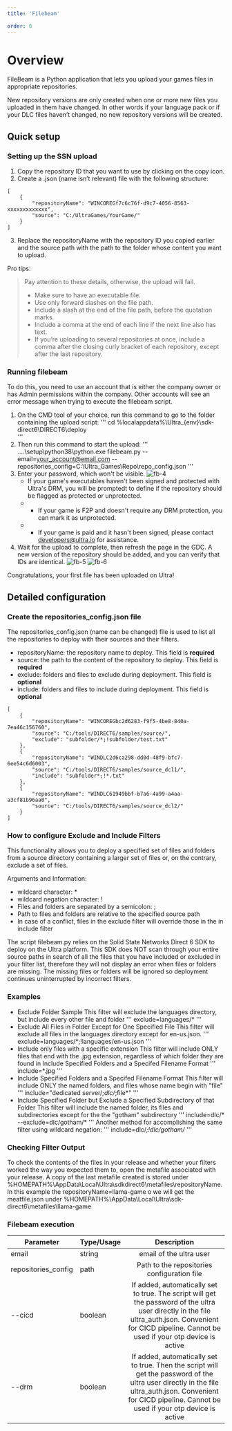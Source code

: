 ```yaml
---
title: 'Filebeam'

order: 6
---
```


# Overview

FileBeam is a Python application that lets you upload your games files in appropriate repositories.

New repository versions are only created when one or more new files you uploaded in them have changed. In other words if your language pack or if your DLC files haven’t changed, no new repository versions will be created.

## Quick setup

### Setting up the SSN upload

1. Copy the repository ID that you want to use by clicking on the copy icon.
2. Create a .json (name isn’t relevant) file with the following structure:

```
[
    {
        "repositoryName": "WINCOREGf7c6c76f-d9c7-4056-8563-xxxxxxxxxxxxx",
        "source": "C:/UltraGames/YourGame/"
    }
]
```
3. Replace the repositoryName with the repository ID you copied earlier and the source path with the path to the folder whose content you want to upload.

Pro tips:

> Pay attention to these details, otherwise, the upload will fail.
> * Make sure to have an executable file.
> * Use only forward slashes on the file path.
> * Include a slash at the end of the file path, before the quotation marks.
> * Include a comma at the end of each line if the next line also has text.
> * If you’re uploading to several repositories at once, include a comma after the closing curly bracket of each repository, except after the last repository.

### Running filebeam

To do this, you need to use an account that is either the company owner or has Admin permissions within the company. Other accounts will see an error message when trying to execute the filebeam script.

1. On the CMD tool of your choice, run this command to go to the folder containing the upload script:
'''
cd %localappdata%\Ultra_{env}\sdk-direct6\DIRECT6\deploy\
'''
2. Then run this command to start the upload:
'''
..\..\setup\python38\python.exe filebeam.py --email=your_account@email.com --repositories_config=C:\Ultra_Games\Repo\repo_config.json
'''
3. Enter your password, which won't be visible.
![fb-4](/images/gdc/fb-4.png)
    * If your game's executables haven't been signed and protected with Ultra's DRM, you will be promptedt to define if the repository should be flagged as protected or unprotected.
    * * If your game is F2P and doesn't require any DRM protection, you can mark it as unprotected.
    * * If your game is paid and it hasn't been signed, please contact [developers@ultra.io](mailto:developers@ultra.io) for assistance.
5. Wait for the upload to complete, then refresh the page in the GDC. A new version of the repository should be added, and you can verify that IDs are identical.
![fb-5](/images/gdc/fb-5.png)
![fb-6](/images/gdc/fb-6.png)

Congratulations, your first file has been uploaded on Ultra!

## Detailed configuration

### Create the repositories_config.json file

The repositories_config.json (name can be changed) file is used to list all the repositories to deploy with their sources and their filters.

* repositoryName: the repository name to deploy. This field is **required**
* source: the path to the content of the repository to deploy. This field is **required**
* exclude: folders and files to exclude during deployment. This field is **optional**
* include: folders and files to include during deployment. This field is **optional**

```
[
    {
        "repositoryName": "WINCOREGbc2d6283-f9f5-4be8-840a-7ea46c156760",
        "source": "C:/tools/DIRECT6/samples/source/",
        "exclude": "subfolder/*;!subfolder/test.txt"
    },
    {
        "repositoryName": "WINDLC2d6ca298-dd0d-48f9-bfc7-6ee54c6d6003",
        "source": "C:/tools/DIRECT6/samples/source_dcl1/",
        "include": "subfolder*;!*.txt"
    },
    {
        "repositoryName": "WINDLC61949bbf-b7a6-4a99-a4aa-a3cf81b96aa0",
        "source": "C:/tools/DIRECT6/samples/source_dcl2/"
    }
]
```

### How to configure Exclude and Include Filters

This functionality allows you to deploy a specified set of files and folders from a source directory containing a larger set of files or, on the contrary, exclude a set of files.

Arguments and Information:
* wildcard character: *
* wildcard negation character: !
* Files and folders are separated by a semicolon: ;
* Path to files and folders are relative to the specified source path
* In case of a conflict, files in the exclude filter will override those in the in include filter

The script filebeam.py relies on the Solid State Networks Direct 6 SDK to deploy on the Ultra platform. This SDK does NOT scan through
your entire source paths in search of all the files that you have included or excluded in your filter list, therefore they will not display an error
when files or folders are missing. The missing files or folders will be ignored so deployment continues uninterrupted by incorrect filters.

### Examples

* Exclude Folder Sample
This filter will exclude the languages directory, but include every other file and folder
'''
exclude=languages/*
'''
* Exclude All Files in Folder Except for One Specified File
This filter will exclude all files in the languages directory except for en-us.json.
'''
exclude=languages/*;!languages/en-us.json
'''
* Include only files with a specific extension
This filter will include ONLY files that end with the .jpg extension, regardless of which folder they are found in
Include Specified Folders and a Specifed Filename Format
'''
include=*.jpg
'''
* Include Specified Folders and a Specifed Filename Format
This filter will include ONLY the named folders, and files whose name begin with "file"
'''
include="dedicated server/*;dlc/*;file*"
'''
* Include Specified Folder but Exclude a Specified Subdirectory of that Folder
This filter will include the named folder, its files and subdirectories except for the the "gotham" subdirectory
'''
include=dlc/* --exclude=dlc/gotham/*
'''
Another method for accomplishing the same filter using wildcard negation:
'''
include=dlc/*;!dlc/gotham/*
'''

### Checking Filter Output

To check the contents of the files in your release and whether your filters worked the way you expected them to, open the metafile associated with your release. A copy of the last metafile created is stored under %HOMEPATH%\AppData\Local\Ultra\sdkdirect6\metafiles\repositoryName. In this example the repositoryName=llama-game o we will get the meatfile.json under %HOMEPATH%\AppData\Local\Ultra\sdk-direct6\metafiles\llama-game

### Filebeam execution

| Parameter | Type/Usage | Description |
| ---- | ---- | :----: |
| email  | string  | email of the ultra user |
| repositories_config | path | Path to the repositories configuration file |
| --cicd | boolean | If added, automatically set to true. The script will get the password of the ultra user directly in the file ultra_auth.json. Convenient for CICD pipeline. Cannot be used if your otp device is active |
| --drm | boolean | If added, automatically set to true. Then the script will get the password of the ultra user directly in the file ultra_auth.json. Convenient for CICD pipeline. Cannot be used if your otp device is active |

